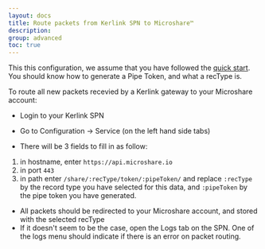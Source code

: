 ```yaml
---
layout: docs
title: Route packets from Kerlink SPN to Microshare™
description:
group: advanced
toc: true
---
```


This this configuration, we assume that you have followed the [quick start](../../getting-started-quick-start). You should know how to generate a Pipe Token, and what a recType is.

To route all new packets recevied by a Kerlink gateway to your Microshare account:

* Login to your Kerlink SPN
* Go to Configuration -> Service (on the left hand side tabs)

* There will be 3 fields to fill in as follow:
1. in hostname, enter `https://api.microshare.io`
2. in port `443`
3. in path enter `/share/:recType/token/:pipeToken/` and replace `:recType` by the record type you have selected for this data, and `:pipeToken` by the pipe token you have generated.

* All packets should be redirected to your Microshare account, and stored with the selected recType
* If it doesn't seem to be the case, open the Logs tab on the SPN. One of the logs menu should indicate if there is an error on packet routing.

